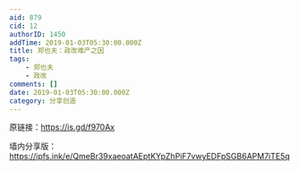 ```yaml
---
aid: 879
cid: 12
authorID: 1450
addTime: 2019-01-03T05:30:00.000Z
title: 郑也夫：政改难产之因
tags:
    - 郑也夫
    - 政改
comments: []
date: 2019-01-03T05:30:00.000Z
category: 分享创造
---
```


原链接：https://is.gd/f970Ax

墙内分享版：https://ipfs.ink/e/QmeBr39xaeoatAEptKYpZhPiF7vwyEDFpSGB6APM7iTE5q
